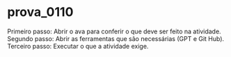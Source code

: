 # prova_0110
Primeiro passo: Abrir o ava para conferir o que deve ser feito na atividade.
Segundo passo: Abrir as ferramentas que são necessárias (GPT e Git Hub).
Terceiro passo: Executar o que a atividade exige.
